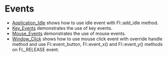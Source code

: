 # Events

* [Application_Idle](Application_Idle/README.md) shows how to use idle event with Fl::add_idle method.
* [Key_Events](Key_Events/README.md) demonstrates the use of key events.
* [Mouse_Events](Mouse_Events/README.md) demonstrates the use of mouse events.
* [Window_Click](Window_Click/README.md) shows how to use mouse click event with override handle method and use Fl::event_button, Fl::event_x() and Fl::event_y() methods on FL_RELEASE event.
